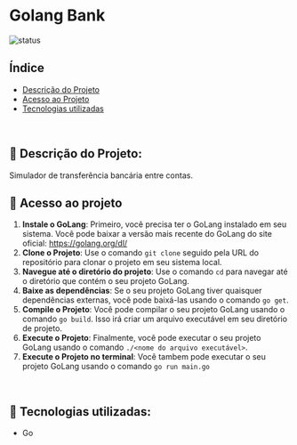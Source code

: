 # Golang Bank

![status](http://img.shields.io/static/v1?label=STATUS&message=DESENVOLVIDO&color=2088f2&style=for-the-badge)

## Índice

- [Descrição do Projeto](#descrição-do-projeto)
- [Acesso ao Projeto](#acesso-ao-projeto)
- [Tecnologias utilizadas](#tecnologias-utilizadas)


<br>

<a id="descrição-do-projeto"></a>
## :pushpin: Descrição do Projeto:

Simulador de transferência bancária entre contas.
<br>

<a id="acesso-ao-projeto"></a>
## 📁 Acesso ao projeto

1. **Instale o GoLang**: Primeiro, você precisa ter o GoLang instalado em seu sistema. Você pode baixar a versão mais recente do GoLang do site oficial: https://golang.org/dl/
2. **Clone o Projeto**: Use o comando `git clone` seguido pela URL do repositório para clonar o projeto em seu sistema local.
3. **Navegue até o diretório do projeto**: Use o comando `cd` para navegar até o diretório que contém o seu projeto GoLang.
4. **Baixe as dependências**: Se o seu projeto GoLang tiver quaisquer dependências externas, você pode baixá-las usando o comando `go get`.
5. **Compile o Projeto**: Você pode compilar o seu projeto GoLang usando o comando `go build`. Isso irá criar um arquivo executável em seu diretório de projeto.
6. **Execute o Projeto**: Finalmente, você pode executar o seu projeto GoLang usando o comando `./<nome do arquivo executável>`.
7. **Execute o Projeto no terminal**: Você tambem pode executar o seu projeto GoLang usando o comando `go run main.go`

<br>

<a id="tecnologias-utilizadas"></a>
## :pushpin: Tecnologias utilizadas:

- Go
